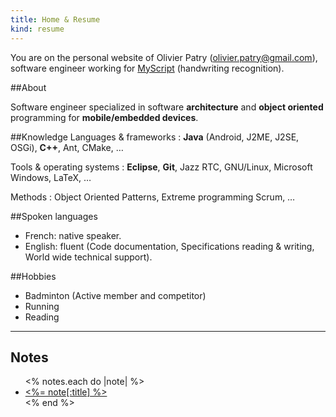 ```yaml
---
title: Home & Resume
kind: resume
---
```

You are on the personal website of Olivier Patry (<olivier.patry@gmail.com>), software engineer working for [MyScript](http://www.myscript.com/) (handwriting recognition).

##About

Software engineer specialized in software **architecture** and **object oriented** programming for **mobile/embedded devices**.

##Knowledge
Languages & frameworks
:	**Java** (Android, J2ME, J2SE, OSGi), **C++**, Ant, CMake, &#8230;

Tools & operating systems
:	**Eclipse**, **Git**, Jazz RTC, GNU/Linux, Microsoft Windows, LaTeX, &#8230;

Methods
:	Object Oriented Patterns, Extreme programming Scrum, &#8230;

##Spoken languages
* French: native speaker.
* English: fluent (Code documentation, Specifications reading & writing, World wide technical support).

##Hobbies
* Badminton (Active member and competitor)
* Running
* Reading

<hr>
<h2>Notes</h2>
<ul>
<% notes.each do |note| %>
<li><a href="<%= note.path %>"><%= note[:title] %></a></li>
<% end %>
</ul>
